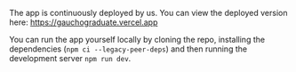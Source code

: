 The app is continuously deployed by us. You can view the deployed version here: https://gauchograduate.vercel.app

You can run the app yourself locally by cloning the repo, installing the dependencies (`npm ci --legacy-peer-deps`) and then running the development server `npm run dev`.